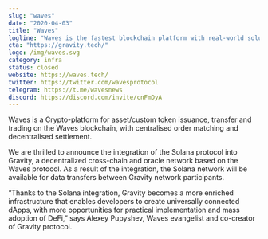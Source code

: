 ```yaml
---
slug: "waves"
date: "2020-04-03"
title: "Waves"
logline: "Waves is the fastest blockchain platform with real-world solutions. Solana will be the first external addition to Waves’ roadmap to achieving mass adoption of inter-chain DeFi through the Gravity interoperability protocol. "
cta: "https://gravity.tech/"
logo: /img/waves.svg
category: infra
status: closed
website: https://waves.tech/
twitter: https://twitter.com/wavesprotocol
telegram: https://t.me/wavesnews
discord: https://discord.com/invite/cnFmDyA
---
```


Waves is a Crypto-platform for asset/custom token issuance, transfer and trading on the Waves blockchain, with centralised order matching and decentralised settlement.

We are thrilled to announce the integration of the Solana protocol into Gravity, a decentralized cross-chain and oracle network based on the Waves protocol. As a result of the integration, the Solana network will be available for data transfers between Gravity network participants.

“Thanks to the Solana integration, Gravity becomes a more enriched infrastructure that enables developers to create universally connected dApps, with more opportunities for practical implementation and mass adoption of DeFi,” says Alexey Pupyshev, Waves evangelist and co-creator of Gravity protocol.
